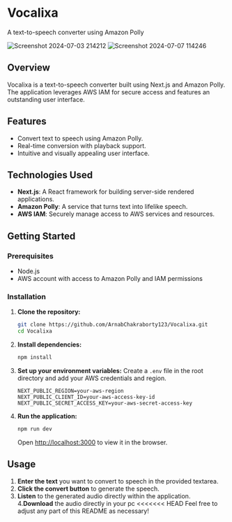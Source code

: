 # Vocalixa
A text-to-speech converter using Amazon Polly

![Screenshot 2024-07-03 214212](https://github.com/ArnabChakraborty123/Vocalixa/assets/98545064/f64789b1-cbda-4b55-b233-b79c1e2f3381)
![Screenshot 2024-07-07 114246](https://github.com/ArnabChakraborty123/Vocalixa/assets/98545064/3b470943-8b28-4ed5-82ae-b338e6d4c899)

## Overview
Vocalixa is a text-to-speech converter built using Next.js and Amazon Polly. The application leverages AWS IAM for secure access and features an outstanding user interface.

## Features
- Convert text to speech using Amazon Polly.
- Real-time conversion with playback support.
- Intuitive and visually appealing user interface.

## Technologies Used
- **Next.js**: A React framework for building server-side rendered applications.
- **Amazon Polly**: A service that turns text into lifelike speech.
- **AWS IAM**: Securely manage access to AWS services and resources.

## Getting Started

### Prerequisites
- Node.js
- AWS account with access to Amazon Polly and IAM permissions

### Installation

1. **Clone the repository:**
   ```bash
   git clone https://github.com/ArnabChakraborty123/Vocalixa.git
   cd Vocalixa
   ```

2. **Install dependencies:**
   ```bash
   npm install
   ```

3. **Set up your environment variables:**
   Create a `.env` file in the root directory and add your AWS credentials and region.
   ```
   NEXT_PUBLIC_REGION=your-aws-region
   NEXT_PUBLIC_CLIENT_ID=your-aws-access-key-id
   NEXT_PUBLIC_SECRET_ACCESS_KEY=your-aws-secret-access-key
   ```

4. **Run the application:**
   ```bash
   npm run dev
   ```

   Open [http://localhost:3000](http://localhost:3000) to view it in the browser.

## Usage

1. **Enter the text** you want to convert to speech in the provided textarea.
2. **Click the convert button** to generate the speech.
3. **Listen** to the generated audio directly within the application.
4.**Download** the audio directly in your pc
<<<<<<< HEAD
Feel free to adjust any part of this README as necessary!


